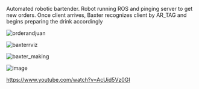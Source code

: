 Automated robotic bartender. Robot running ROS and pinging server to get new orders. 
Once client arrives, Baxter recognizes client by AR_TAG and begins preparing the drink accordingly 

![orderandjuan](https://user-images.githubusercontent.com/14130139/40274152-8a30e392-5b84-11e8-87ba-de3489cb8b5e.png)


![baxterrviz](https://user-images.githubusercontent.com/14130139/40274116-de2d6700-5b83-11e8-91f9-2581e90d2969.jpg)



![baxter_making](https://user-images.githubusercontent.com/14130139/40274155-a546e424-5b84-11e8-9d29-c6e20d986464.png)


![image](https://user-images.githubusercontent.com/14130139/40274169-f759b228-5b84-11e8-8fd1-89bfebd64c54.png)




https://www.youtube.com/watch?v=AcUid5Vz0GI
